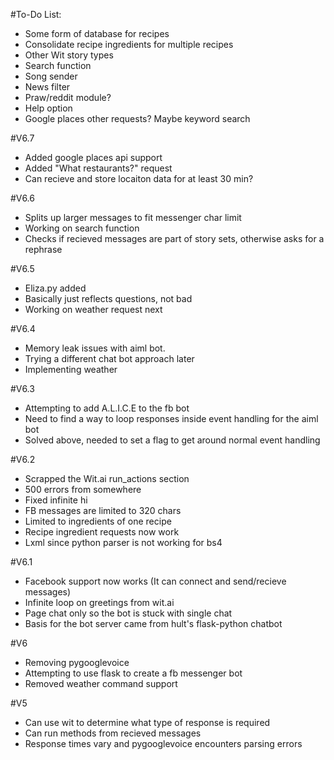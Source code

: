 #To-Do List:
- Some form of database for recipes
- Consolidate recipe ingredients for multiple recipes
- Other Wit story types
- Search function
- Song sender
- News filter
- Praw/reddit module?
- Help option
- Google places other requests? Maybe keyword search

#V6.7
- Added google places api support
- Added "What restaurants?" request
- Can recieve and store locaiton data for at least 30 min?

#V6.6
- Splits up larger messages to fit messenger char limit
- Working on search function
- Checks if recieved messages are part of story sets, otherwise asks for a rephrase

#V6.5
- Eliza.py added
- Basically just reflects questions, not bad
- Working on weather request next

#V6.4
- Memory leak issues with aiml bot.
- Trying a different chat bot approach later
- Implementing weather

#V6.3
- Attempting to add A.L.I.C.E to the fb bot
- Need to find a way to loop responses inside event handling for the aiml bot
- Solved above, needed to set a flag to get around normal event handling

#V6.2
- Scrapped the Wit.ai run_actions section
- 500 errors from somewhere
- Fixed infinite hi
- FB messages are limited to 320 chars
- Limited to ingredients of one recipe
- Recipe ingredient requests now work
- Lxml since python parser is not working for bs4

#V6.1
- Facebook support now works (It can connect and send/recieve messages)
- Infinite loop on greetings from wit.ai
- Page chat only so the bot is stuck with single chat
- Basis for the bot server came from hult's flask-python chatbot

#V6
- Removing pygooglevoice
- Attempting to use flask to create a fb messenger bot
- Removed weather command support 

#V5
- Can use wit to determine what type of response is required
- Can run methods from recieved messages
- Response times vary and pygooglevoice encounters parsing errors
